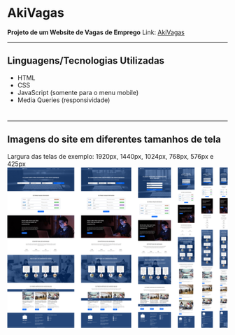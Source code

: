 # AkiVagas
**Projeto de um Website de Vagas de Emprego**
Link: [AkiVagas](https://joseferreira-dev.github.io/akivagas/index.html)
___
## Linguagens/Tecnologias Utilizadas
- HTML
- CSS
- JavaScript (somente para o menu mobile)
- Media Queries (responsividade)
#
___
## Imagens do site em diferentes tamanhos de tela
Largura das telas de exemplo: 1920px, 1440px, 1024px, 768px, 576px e 425px
![screen](/img/telas.png)
